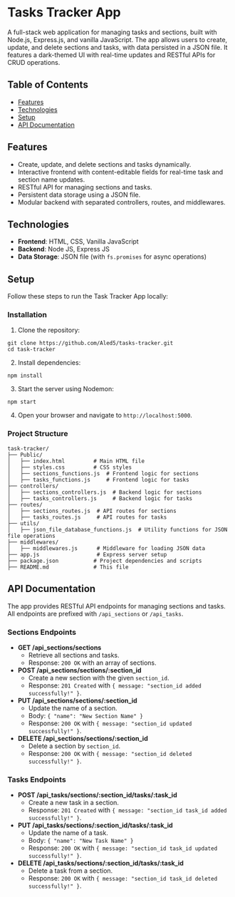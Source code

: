 # Tasks Tracker App

A full-stack web application for managing tasks and sections, built with Node.js, Express.js, and vanilla JavaScript. The app allows users to create, update, and delete sections and tasks, with data persisted in a JSON file. It features a dark-themed UI with real-time updates and RESTful APIs for CRUD operations.

## Table of Contents
- [Features](#features)
- [Technologies](#technologies)
- [Setup](#setup)
- [API Documentation](#api-documentation)

## Features
- Create, update, and delete sections and tasks dynamically.
- Interactive frontend with content-editable fields for real-time task and section name updates.
- RESTful API for managing sections and tasks.
- Persistent data storage using a JSON file.
- Modular backend with separated controllers, routes, and middlewares.

## Technologies
- **Frontend**: HTML, CSS, Vanilla JavaScript
- **Backend**: Node JS, Express JS
- **Data Storage**: JSON file (with `fs.promises` for async operations)

## Setup
Follow these steps to run the Task Tracker App locally:

### Installation
1. Clone the repository:
  ```
  git clone https://github.com/Aled5/tasks-tracker.git
  cd task-tracker
  ```
2. Install dependencies:
  ```
  npm install
  ```
3. Start the server using Nodemon:
  ```
  npm start
  ```
4. Open your browser and navigate to `http://localhost:5000`.

### Project Structure
```
task-tracker/
├── Public/
│   ├── index.html         # Main HTML file
│   ├── styles.css         # CSS styles
│   ├── sections_functions.js  # Frontend logic for sections
│   ├── tasks_functions.js     # Frontend logic for tasks
├── controllers/
│   ├── sections_controllers.js  # Backend logic for sections
│   ├── tasks_controllers.js     # Backend logic for tasks
├── routes/
│   ├── sections_routes.js  # API routes for sections
│   ├── tasks_routes.js     # API routes for tasks
├── utils/
│   ├── json_file_database_functions.js  # Utility functions for JSON file operations
├── middlewares/
│   ├── middlewares.js      # Middleware for loading JSON data
├── app.js                  # Express server setup
├── package.json           # Project dependencies and scripts
├── README.md              # This file
```

## API Documentation
The app provides RESTful API endpoints for managing sections and tasks. All endpoints are prefixed with `/api_sections` or `/api_tasks`.

### Sections Endpoints
- **GET /api_sections/sections**
  - Retrieve all sections and tasks.
  - Response: `200 OK` with an array of sections.
- **POST /api_sections/sections/:section_id**
  - Create a new section with the given `section_id`.
  - Response: `201 Created` with `{ message: "section_id added successfully!" }`.
- **PUT /api_sections/sections/:section_id**
  - Update the name of a section.
  - Body: `{ "name": "New Section Name" }`
  - Response: `200 OK` with `{ message: "section_id updated successfully!" }`.
- **DELETE /api_sections/sections/:section_id**
  - Delete a section by `section_id`.
  - Response: `200 OK` with `{ message: "section_id deleted successfully!" }`.

### Tasks Endpoints
- **POST /api_tasks/sections/:section_id/tasks/:task_id**
  - Create a new task in a section.
  - Response: `201 Created` with `{ message: "section_id task_id added successfully!" }`.
- **PUT /api_tasks/sections/:section_id/tasks/:task_id**
  - Update the name of a task.
  - Body: `{ "name": "New Task Name" }`
  - Response: `200 OK` with `{ message: "section_id task_id updated successfully!" }`.
- **DELETE /api_tasks/sections/:section_id/tasks/:task_id**
  - Delete a task from a section.
  - Response: `200 OK` with `{ message: "section_id task_id deleted successfully!" }`.
